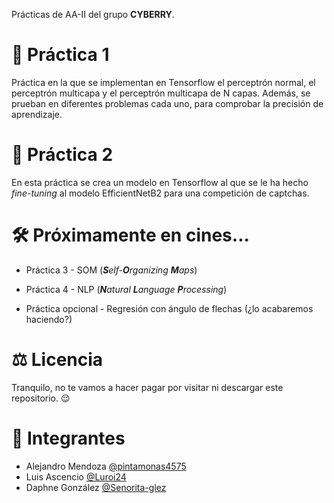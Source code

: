 Prácticas de AA-II del grupo **CYBERRY**.

# 📂 Práctica 1

Práctica en la que se implementan en Tensorflow el perceptrón normal, el perceptrón multicapa y el perceptrón multicapa de N capas. Además, se prueban en diferentes problemas cada uno, para comprobar la precisión de aprendizaje.

# 📂 Práctica 2

En esta práctica se crea un modelo en Tensorflow al que se le ha hecho *fine-tuning* al modelo EfficientNetB2 para una competición de captchas.

# 🛠️ Próximamente en cines...

* Práctica 3 - SOM (_**S**elf-**O**rganizing **M**aps_)

* Práctica 4 - NLP (_**N**atural **L**anguage **P**rocessing_)

* Práctica opcional - Regresión con ángulo de flechas (¿lo acabaremos haciendo?)

# ⚖️ Licencia

Tranquilo, no te vamos a hacer pagar por visitar ni descargar este repositorio. 😌

# 👥 Integrantes

* Alejandro Mendoza [@pintamonas4575](https://github.com/pintamonas4575)
* Luis Ascencio     [@Luroi24](https://github.com/Luroi24)
* Daphne González   [@Senorita-glez](https://github.com/Senorita-glez)
